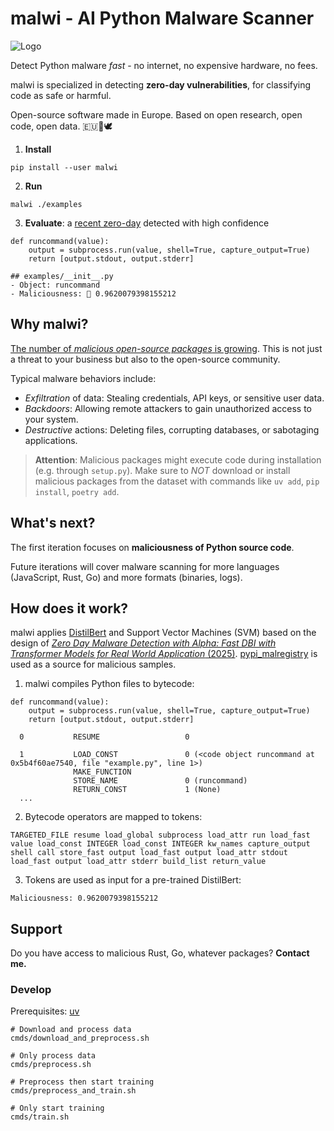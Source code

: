 # malwi - AI Python Malware Scanner

<img src="malwi-logo.png" alt="Logo">

Detect Python malware _fast_ - no internet, no expensive hardware, no fees.

malwi is specialized in detecting **zero-day vulnerabilities**, for classifying code as safe or harmful. 

Open-source software made in Europe.
Based on open research, open code, open data.
 🇪🇺🤘🕊️

1) **Install**
```
pip install --user malwi
```

2) **Run**
```
malwi ./examples
```

3) **Evaluate**: a [recent zero-day](https://socket.dev/blog/malicious-pypi-package-targets-discord-developers-with-RAT) detected with high confidence
```
def runcommand(value):
    output = subprocess.run(value, shell=True, capture_output=True)
    return [output.stdout, output.stderr]

## examples/__init__.py
- Object: runcommand
- Maliciousness: 👹 0.9620079398155212
```

## Why malwi?

[The number of _malicious open-source packages_ is growing](https://arxiv.org/pdf/2404.04991). This is not just a threat to your business but also to the open-source community.

Typical malware behaviors include:

- _Exfiltration_ of data: Stealing credentials, API keys, or sensitive user data.
- _Backdoors_: Allowing remote attackers to gain unauthorized access to your system.
- _Destructive_ actions: Deleting files, corrupting databases, or sabotaging applications.

> **Attention**: Malicious packages might execute code during installation (e.g. through `setup.py`). 
Make sure to *NOT* download or install malicious packages from the dataset with commands like `uv add`, `pip install`, `poetry add`.

## What's next?

The first iteration focuses on **maliciousness of Python source code**.

Future iterations will cover malware scanning for more languages (JavaScript, Rust, Go) and more formats (binaries, logs).

## How does it work?

malwi applies [DistilBert](https://huggingface.co/docs/transformers/model_doc/distilbert) and Support Vector Machines (SVM) based on the design of [_Zero Day Malware Detection with Alpha: Fast DBI with Transformer Models for Real World Application_ (2025)](https://arxiv.org/pdf/2504.14886v1). [pypi_malregistry](https://github.com/lxyeternal/pypi_malregistry) is used as a source for malicious samples.

1. malwi compiles Python files to bytecode:

```
def runcommand(value):
    output = subprocess.run(value, shell=True, capture_output=True)
    return [output.stdout, output.stderr]
```

```
  0           RESUME                   0

  1           LOAD_CONST               0 (<code object runcommand at 0x5b4f60ae7540, file "example.py", line 1>)
              MAKE_FUNCTION
              STORE_NAME               0 (runcommand)
              RETURN_CONST             1 (None)
  ...
```

2. Bytecode operators are mapped to tokens:

```
TARGETED_FILE resume load_global subprocess load_attr run load_fast value load_const INTEGER load_const INTEGER kw_names capture_output shell call store_fast output load_fast output load_attr stdout load_fast output load_attr stderr build_list return_value
```

3. Tokens are used as input for a pre-trained DistilBert:

```
Maliciousness: 0.9620079398155212
```

## Support

Do you have access to malicious Rust, Go, whatever packages? **Contact me.**

### Develop

Prerequisites: [uv](https://docs.astral.sh/uv/)
```
# Download and process data
cmds/download_and_preprocess.sh

# Only process data
cmds/preprocess.sh

# Preprocess then start training
cmds/preprocess_and_train.sh

# Only start training
cmds/train.sh
```